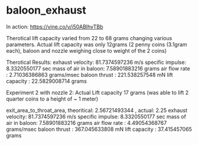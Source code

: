 # baloon_exhaust

In action: https://vine.co/v/i50ABlhvTBb

Therotical lift capacity varied from 22 to 68 grams changing various parameters. 
Actual lift capacity was only 12grams 
    (2 penny coins (3.1gram each), baloon and nozzle weighing close to weight of the 2 coins)  

Therotical Results: 
exhaust velocity: 81.7374597236  m/s 
specific impulse: 8.3320550177  sec 
mass of air in baloon: 7.58901883216  grams 
air flow rate : 2.71036386863  grams/msec 
baloon thrust : 221.538257548  mN 
lift capacity : 22.5829008714  grams

Experiment 2 with nozzle 2:
Actual Lift capacity 17 grams (was able to lift 2 quarter coins to a height of ~ 1 meter)

exit_area_to_throat_area, theoritical: 2.56721493344 , actual: 2.25
exhaust velocity: 81.7374597236  m/s
specific impulse: 8.3320550177  sec
mass of air in baloon: 7.58901883216  grams
air flow rate : 4.49054368767  grams/msec
baloon thrust : 367.045633808  mN
lift capacity : 37.415457065  grams
